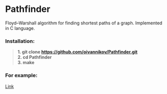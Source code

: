 
# Pathfinder

Floyd–Warshall algorithm for finding shortest paths of a graph. Implemented in C language.

### Installation:
>**1. git clone https://github.com/oivannikov/Pathfinder.git**   
>**2. cd Pathfinder**  
>**3. make**  

### For example:  
  [Link](https://prnt.sc/w2mcur)

